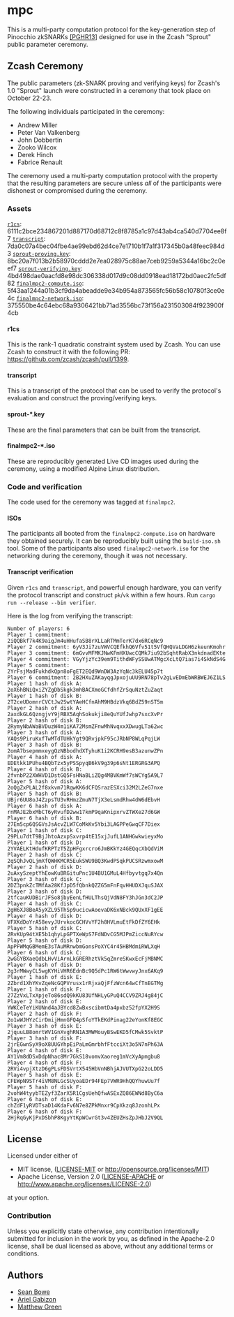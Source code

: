 # mpc

This is a multi-party computation protocol for the key-generation step of Pinocchio zkSNARKs [[PGHR13]](https://eprint.iacr.org/2013/279) designed for use in the Zcash "Sprout" public parameter ceremony.

## Zcash Ceremony

The public parameters (zk-SNARK proving and verifying keys) for Zcash's 1.0 "Sprout" launch
were constructed in a ceremony that took place on October 22-23.

The following individuals participated in the ceremony:

* Andrew Miller
* Peter Van Valkenberg
* John Dobbertin
* Zooko Wilcox
* Derek Hinch
* Fabrice Renault

The ceremony used a multi-party computation protocol with the property that the resulting
parameters are secure unless _all_ of the participants were dishonest or compromised
during the ceremony.

### Assets

[`r1cs`](https://s3.amazonaws.com/zcashfinalmpc/r1cs): 6111c2bce234867201d887170d68712c8f8785a1c97d43ab4ca540d7704ee8f7
[`transcript`](https://s3.amazonaws.com/zcashfinalmpc/transcript): 7da0c07a4bec04fbe4ae99ebd62d4ce7e1710b1f7a1f317345b0a48feec984d3
[`sprout-proving.key`](https://s3.amazonaws.com/zcashfinalmpc/sprout-proving.key): 8bc20a7f013b2b58970cddd2e7ea028975c88ae7ceb9259a5344a16bc2c0eef7
[`sprout-verifying.key`](https://s3.amazonaws.com/zcashfinalmpc/sprout-verifying.key): 4bd498dae0aacfd8e98dc306338d017d9c08dd0918ead18172bd0aec2fc5df82
[`finalmpc2-compute.iso`](https://s3.amazonaws.com/zcashfinalmpc/finalmpc2-compute.iso): 5f43aa1244a01b3cf9da4abeadde9e34b954a873565fc56b58c10780f3ce0e4c
[`finalmpc2-network.iso`](https://s3.amazonaws.com/zcashfinalmpc/finalmpc2-network.iso): 375550be4c64ebc68a9306421bb71ad3556bc73f156a231503084f923900f4cb

#### r1cs

This is the rank-1 quadratic constraint system used by Zcash. You can use Zcash to construct it with the following PR: <https://github.com/zcash/zcash/pull/1399>.

#### transcript

This is a transcript of the protocol that can be used to verify the protocol's evaluation and construct the proving/verifying keys.

#### sprout-*.key

These are the final parameters that can be built from the transcript.

#### finalmpc2-*.iso

These are reproducibly generated Live CD images used during the ceremony, using a modified Alpine Linux distribution.

### Code and verification

The code used for the ceremony was tagged at `finalmpc2`.

#### ISOs

The participants all booted from the `finalmpc2-compute.iso` on hardware they obtained securely. It can be reproducibly built using the `build-iso.sh` tool. Some of the participants also used `finalmpc2-network.iso` for the networking during the ceremony, though it was not necessary.

#### Transcript verification

Given `r1cs` and `transcript`, and powerful enough hardware, you can verify the protocol transcript and construct `pk`/`vk` within a few hours. Run `cargo run --release --bin verifier`.

Here is the log from verifying the transcript:

```
Number of players: 6
Player 1 commitment: 2iQQBkf7k4K9aigJm4uHHufaSB8rXLLaRTMmTerK7dx6RCqNc9
Player 2 commitment: 6yV3Ji7zuVWVCQEfkhQ6Vfv51t5VfQHQVaLDGH6zkeunKmohr
Player 3 commitment: 6mGvvMFMKJNwKFmHXUwcCQMk7iu92bSqhtRabX3nkdnadEKte
Player 4 commitment: VGyYjzYc39em9TithdWFySSUwATMgcXcLtQ7ias7i4SkNdS4G
Player 5 commitment: 2YrFsjMadFukhdkQpn8oFgET2EQd9WnDW3AzYqNc3kELU45p7t
Player 6 commitment: 2B2HXuZAKayqgJpxojuUU9RN78pTv2gLvEDmEbWRBWEJ6Z1LS
Player 1 hash of disk A: 2oX6hBNiQxiZYZgDbSkgk3mhBACXmoGCfdhfZrSquNztZuZaqt
Player 1 hash of disk B: 2T2ceUDomnrCVCtJw2SwtYAeHCfnAhM9HBdzVkq6BdZ59nST5m
Player 2 hash of disk A: 2axdkGL6QzngjvY9jRBX5AqhSokukji8eQuYUfJwhp7sxcXvPr
Player 2 hash of disk B: 2RymyNbAWaBVDuzW4m1iKA72MsmZFnwMhNvqxxXDwugLTa62wc
Player 3 hash of disk A: YAQs9PiruKxfTwMTdTUHkYgt9QRvjpkF95cJRbNP8WLqPqjLW
Player 3 hash of disk B: 2omA7bsepmmxeygQzNBbodhdXTyhuK1i2KCRH9esB3azunwZPn
Player 4 hash of disk A: EDEtkk1PUhu4BQbTzx5yPSSpyqB6kV9g39p6sNt1ERGRG3APQ
Player 4 hash of disk B: 2fvnbP22XWHVD1DstGQ5FsHNaBLiZQg4MBVKmWf7sWCYg5A9L7
Player 5 hash of disk A: 2oQgZxPLAL2f8xkvm71RqwKK6dCFQSrazESXci32M2LZeG7nxe
Player 5 hash of disk B: UBjr6UU8oJ4ZzpsTU3vRHmzZmuN7TjX3eLsmdRhw4dW6dEbvH
Player 6 hash of disk A: rnMAJE2bxMbCT6yRvufD2ww17kmP9qaKnipxrvZTWXe27d6GW
Player 6 hash of disk B: 27Em5cp6QSGVsJsAcvZLW7CoMkKv5Ybi3LAGPPeGwqCF7Diex
Player 1 hash of disk C: 29PLu7dtT9BjJhtoAzxpSxvrp4tE15xjJufL1ANHGwkwieyxMo
Player 1 hash of disk D: 2YVAELKtHdufKRPTzT5ZpHFgxrcro6JmBKkYz4GEQqcXbQdViM
Player 2 hash of disk C: 2qSQhJvQLjmXfQWHKMCR5EukSWU9BQ3KwdPSqkPUCSRzwmxowM
Player 2 hash of disk D: 2uAxySzeptYhEowKuBRGituPnc1U4BU1GMuL4Hfbyvtgq7x4Qn
Player 3 hash of disk C: 2DZ3pnkZcTMfAa28KfJpD5fQbnkQZZG5mFnFqvHHUDXJquSJAX
Player 3 hash of disk D: 2tfcauKUDBirJFSo8jbyEenLfHULThsQjVdN8FY3hJGn3dC2JP
Player 4 hash of disk C: 2gH6XJ8BeA5yXZL95ThSp9ucicwAoevaDK6xNBck9QUxXF1gEE
Player 4 hash of disk D: VFXKdDoYrA58evyJUrvkocGCHVvYF2h8HVLmuEtFkDfZY6EHk
Player 5 hash of disk C: 2RvKUp94tXE5b1qhyLpGPTXeWpS7FdNDvCG5MJPmZiccNuRYcw
Player 5 hash of disk D: ApPFWMqGBMemE3sTAuMRnwbmGonsPoXYC4r45HBMdmiRWLXqH
Player 6 hash of disk C: 2wGGYBXaeQdbLHvViArnLkGRERhztVk5qZmreSKwxEcFjMBNMC
Player 6 hash of disk D: 2g3rMWwyCL5wgKYHiVHR6EdnBc9Q5dPc1RW6tWwvwyJnx6AKq9
Player 1 hash of disk E: 2Zbrd1XhYKvZqeNcGQPVrusx1rRjxaQjFfzWcn64wCfTnEGTMg
Player 1 hash of disk F: 27ZzVxLTxXpjeTo86sdQ9kKU83UfNHLyGPuQ4CCV9ZRJ4g84jC
Player 2 hash of disk E: YWKCeTeYiKUNnd4aJBYcd8ZwBxscibmtDa4pxbz52fpYX2H9S
Player 2 hash of disk F: 2o1wWJHYzCirDmijHmnGFQ4pSfoYTkEKdPinag22eYonKf8EGC
Player 3 hash of disk E: 2jquuLB8omrtWV1GnXvghRN1A3MWMouyBSwEKD5fCMwk5SvktP
Player 3 hash of disk F: 2jrEGwnSyX9oX8UUGYhpEiPaLmGmrbhfFtcciXt3o5N7nPh63A
Player 4 hash of disk E: AY1Vm8dDSxDdpNhac8Mr7GkS18vomvXaoreg1mVcXyApmgbu8
Player 4 hash of disk F: 2RVi4vpjXtzD6gPLsFDSVrtX545HbVnNBhjAJVUTXpG22oLDD5
Player 5 hash of disk E: CFEWpN9STr4iVM8NLGcSUyoaEDr94FEp7VWR9HhQQYhuwUu7f
Player 5 hash of disk F: 2vohW4tyybTEZyf3ZarX5R1CgsUehQfwASExZQ86EWNd8ByC6a
Player 6 hash of disk E: chZdF1yRVDTsaD14KdaFv6N7e8ZPkMnxr9CpXkzq8JzonhLPx
Player 6 hash of disk F: 2HjRqGyKjPxDSbhP8KgyYtKpWCwrGt3v4ZEUZHsZpJHbJ2V9QL
```

## License

Licensed under either of

 * MIT license, ([LICENSE-MIT](LICENSE-MIT) or http://opensource.org/licenses/MIT)
 * Apache License, Version 2.0 ([LICENSE-APACHE](LICENSE-APACHE) or http://www.apache.org/licenses/LICENSE-2.0)

at your option.

### Contribution

Unless you explicitly state otherwise, any contribution intentionally
submitted for inclusion in the work by you, as defined in the Apache-2.0
license, shall be dual licensed as above, without any additional terms or
conditions.

## Authors

* [Sean Bowe](https://github.com/ebfull)
* [Ariel Gabizon](https://github.com/arielgabizon)
* [Matthew Green](https://isi.jhu.edu/~mgreen/)

